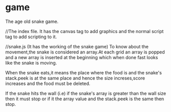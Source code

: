 # game
The age old snake game.

//The index file.
It has the canvas tag to add graphics and the normal script tag to add scripting to it.

//snake.js (It has the working of the snake game)
To know about the movement,the snake is considered an array.At each grid an array is popped and a new array is inserted at the beginning which when done fast looks like the snake is moving.

When the snake eats,it means the place where the food is and the snake's stack.peek is at the same place and hence the size increses,score increases and the food must be deleted.

If the snake hits the wall (i.e) if the snake's array is greater than the wall size then it must stop or if it the array value and the stack.peek is the same then stop.
